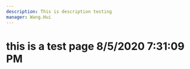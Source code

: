 ```yaml
---
description: This is description testing
manager: Wang.Hui
---
```

# this is a test page 8/5/2020 7:31:09 PM